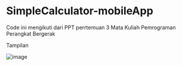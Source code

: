 ﻿# SimpleCalculator-mobileApp

Code ini mengikuti dari PPT perrtemuan 3 Mata Kuliah Pemrograman Perangkat Bergerak

Tampilan


![image](https://github.com/luthfiyyah-a/SimpleCalculator-mobileApp/assets/79054230/56f4fe1d-e3d0-4a7b-9439-6b514a1ffe81)
